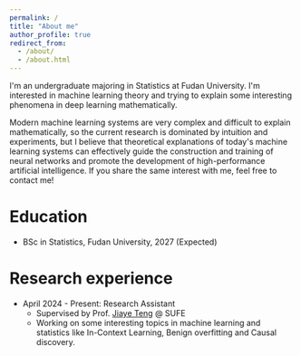 ```yaml
---
permalink: /
title: "About me"
author_profile: true
redirect_from: 
  - /about/
  - /about.html
---
```


I'm an undergraduate majoring in Statistics at Fudan University. I'm interested in machine learning theory and trying to explain some interesting phenomena in deep learning mathematically.

Modern machine learning systems are very complex and difficult to explain mathematically, so the current research is dominated by intuition and experiments, but I believe that theoretical explanations of today's machine learning systems can effectively guide the construction and training of neural networks and promote the development of high-performance artificial intelligence. If you share the same interest with me, feel free to contact me!



Education
======
- BSc in Statistics, Fudan University, 2027 (Expected)

Research experience
======
- April 2024 - Present: Research Assistant
  - Supervised by Prof. [Jiaye Teng](https://www.tengjiaye.com/index2.html) @ SUFE
  - Working on some interesting topics in machine learning and statistics like In-Context Learning, Benign overfitting and Causal discovery.


